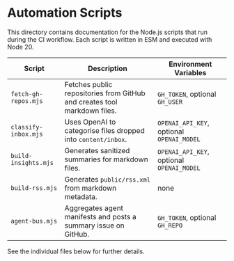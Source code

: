 # Automation Scripts

This directory contains documentation for the Node.js scripts that run during the CI workflow. Each script is written in ESM and executed with Node 20.

| Script               | Description                                                              | Environment Variables                     |
| -------------------- | ------------------------------------------------------------------------ | ----------------------------------------- |
| `fetch-gh-repos.mjs` | Fetches public repositories from GitHub and creates tool markdown files. | `GH_TOKEN`, optional `GH_USER`            |
| `classify-inbox.mjs` | Uses OpenAI to categorise files dropped into `content/inbox`.            | `OPENAI_API_KEY`, optional `OPENAI_MODEL` |
| `build-insights.mjs` | Generates sanitized summaries for markdown files.                       | `OPENAI_API_KEY`, optional `OPENAI_MODEL` |
| `build-rss.mjs`      | Generates `public/rss.xml` from markdown metadata.                       | none                                      |
| `agent-bus.mjs`      | Aggregates agent manifests and posts a summary issue on GitHub.          | `GH_TOKEN`, optional `GH_REPO`            |

See the individual files below for further details.
